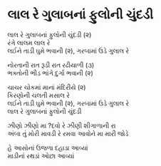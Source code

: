 # લાલ રે ગુલાબનાં ફુલોની ચુંદડી

લાલ રે ગુલાબનાં ફુલોની ચુંદડી (૨)  
રંગે લાલમ લાલ રે  
લઈને તાડી ઘુમે ભવાની (૨), ગરબામાં ઉડે ગુલાલ રે  

નોરતાની રાત રૂડી રાત રઢીયાળી (૩)  
ભક્તોની ભીડ ભાંગે દુર્ગા ભવાની (૨)  

ચાચર ચોકમાં માનાં મંદિરીયે (૨)  
કિરણોની ચલતી મસાલ રે  
લઈને તાડી ઘુમે ભવાની (૨), ગરબામાં ઉડે ગુલાલ રે  
લાલ રે ગુલાબનાં ફુલોની ચુંદડી  

ઝીણો ઝીણો મા ?દવો રે ઝીણી શીગાળાની રા  
અંબા તું મોરી માવડી રે રમવા આવોને મા મારી જોડે  

હે આસોનાં ઉજળા દહાડા આવ્યાં  
માડીનાં રથડાં ઓછા આવ્યાં  
